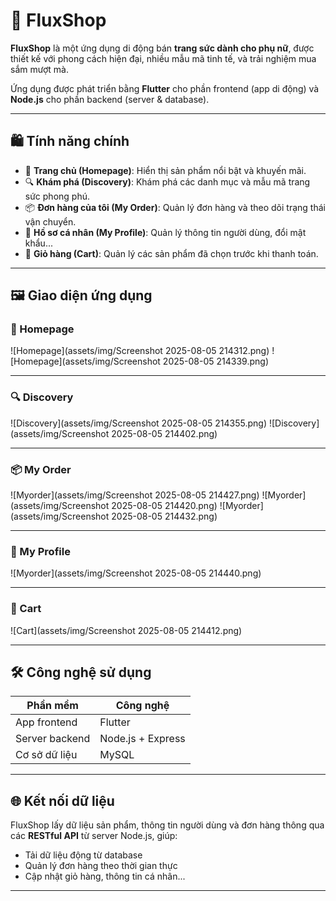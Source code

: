 # 💎 FluxShop

**FluxShop** là một ứng dụng di động bán **trang sức dành cho phụ nữ**, được thiết kế với phong cách hiện đại, nhiều mẫu mã tinh tế, và trải nghiệm mua sắm mượt mà.

Ứng dụng được phát triển bằng **Flutter** cho phần frontend (app di động) và **Node.js** cho phần backend (server & database).

---

## 🛍️ Tính năng chính

- 💖 **Trang chủ (Homepage)**: Hiển thị sản phẩm nổi bật và khuyến mãi.
- 🔍 **Khám phá (Discovery)**: Khám phá các danh mục và mẫu mã trang sức phong phú.
- 📦 **Đơn hàng của tôi (My Order)**: Quản lý đơn hàng và theo dõi trạng thái vận chuyển.
- 👤 **Hồ sơ cá nhân (My Profile)**: Quản lý thông tin người dùng, đổi mật khẩu...
- 🛒 **Giỏ hàng (Cart)**: Quản lý các sản phẩm đã chọn trước khi thanh toán.

---

## 🖼️ Giao diện ứng dụng

### 📱 Homepage

![Homepage](assets/img/Screenshot 2025-08-05 214312.png)
![Homepage](assets/img/Screenshot 2025-08-05 214339.png)

---

### 🔍 Discovery

![Discovery](assets/img/Screenshot 2025-08-05 214355.png)
![Discovery](assets/img/Screenshot 2025-08-05 214402.png)

---

### 📦 My Order

![Myorder](assets/img/Screenshot 2025-08-05 214427.png)
![Myorder](assets/img/Screenshot 2025-08-05 214420.png)
![Myorder](assets/img/Screenshot 2025-08-05 214432.png)

---

### 👤 My Profile

![Myorder](assets/img/Screenshot 2025-08-05 214440.png)

---

### 🛒 Cart

![Cart](assets/img/Screenshot 2025-08-05 214412.png)

---

## 🛠️ Công nghệ sử dụng

| Phần mềm       | Công nghệ         |
| -------------- | ----------------- |
| App frontend   | Flutter           |
| Server backend | Node.js + Express |
| Cơ sở dữ liệu  | MySQL             |

---

## 🌐 Kết nối dữ liệu

FluxShop lấy dữ liệu sản phẩm, thông tin người dùng và đơn hàng thông qua các **RESTful API** từ server Node.js, giúp:

- Tải dữ liệu động từ database
- Quản lý đơn hàng theo thời gian thực
- Cập nhật giỏ hàng, thông tin cá nhân...

---
